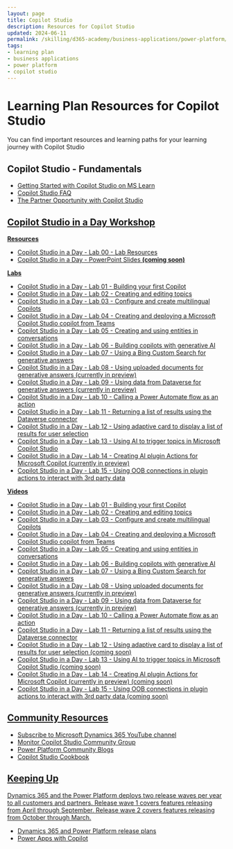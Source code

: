 ```yaml
---
layout: page
title: Copilot Studio
description: Resources for Copilot Studio
updated: 2024-06-11
permalink: /skilling/d365-academy/business-applications/power-platform/copilot-studio
tags:
- learning plan
- business applications
- power platform
- copilot studio
---
```


# Learning Plan Resources for Copilot Studio

You can find important resources and learning paths for your learning journey with Copilot Studio

## Copilot Studio - Fundamentals

* <a href="https://learn.microsoft.com/en-us/microsoft-copilot-studio/fundamentals-what-is-copilot-studio" target="_blank">Getting Started with Copilot Studio on MS Learn
* <a href="https://www.microsoft.com/en-us/microsoft-copilot/microsoft-copilot-studio#FAQ" target="_blank">Copilot Studio FAQ
* <a href="https://cloudpartners.transform.microsoft.com/download?assetname=assets%2FTraining%20Videos%2FModern%20Work%2FThe-Partner-Opportunity-with-Microsoft-Copilot-Studio.mp4" target="_blank">The Partner Opportunity with Copilot Studio

## Copilot Studio in a Day Workshop
**Resources**
* <a href="https://www.dropbox.com/scl/fo/semb7hwx2i8woe675azr5/APCSQj2kCxrAF9Yx2rdp1vs?rlkey=tcu80pa1dn2qatpcrk70lsp7u&st=7o2j7c6j&dl=1" target="_blank">Copilot Studio in a Day - Lab 00 - Lab Resources
* Copilot Studio in a Day - PowerPoint Slides **(coming soon)**

**Labs**
* <a href="https://www.dropbox.com/scl/fi/xsdb45oubjeuct0dhnwwz/1-Lab_Building-your-first-copilot-Copy.docx?rlkey=904otrdzkno49h1s4vyuv8px4&st=28pvsltn&dl=1" target="_blank">Copilot Studio in a Day - Lab 01 - Building your first Copilot
* <a href="https://www.dropbox.com/scl/fi/sxi4iifvfl5gnu26xwa61/2-Lab_Creating-and-editing-a-topic-with-Copilot-Copy.docx?rlkey=tmpz0tv94i5r5nbxixxhhv192&st=jc8ylg03&dl=1" target="_blank">Copilot Studio in a Day - Lab 02 - Creating and editing topics
* <a href="https://www.dropbox.com/scl/fi/7ezbthutx8qf659ryxywk/3-Lab_Configuring-and-creating-multilingual-copilots.docx?rlkey=a3tcqpivt0cz9l8ullhisbwur&st=4ylcmq5b&dl=1" target="_blank">Copilot Studio in a Day - Lab 03 - Configure and create multilingual Copilots
* <a href="https://www.dropbox.com/scl/fi/6y69yikpkr5xx4535e228/4-Lab_Creating-and-deploying-a-custom-copilot-from-Teams.docx?rlkey=nyivz44ye9uvkoe8d0chdi083&st=dkwe2c23&dl=1" target="_blank">Copilot Studio in a Day - Lab 04 - Creating and deploying a Microsoft Copilot Studio copilot from Teams
* <a href="https://www.dropbox.com/scl/fi/fxm81vdakt153rllkr1ba/5-Lab_Creating-and-using-entities-in-conversations.pdf?rlkey=ceuilkbmacahz1mxf02hn6908&st=fxhpt6fo&dl=1" target="_blank">Copilot Studio in a Day - Lab 05 - Creating and using entities in conversations
* <a href="https://www.dropbox.com/scl/fi/0zurtbqgyg313pfx4ftdn/6-Lab_Using-website-URL-for-generative-answers.pdf?rlkey=dwcxjxa186iqr6lna5u5eg2i1&st=7q8nnuec&dl=1" target="_blank">Copilot Studio in a Day - Lab 06 - Building copilots with generative AI
* <a href="https://www.dropbox.com/scl/fi/3mfzt5f6jjhrgvwci6a98/7-Lab_Using-a-Bing-Custom-Search-for-generative-answers.pdf?rlkey=szp4he2f4q2wglmatumpeu0qf&st=791gqewt&dl=1" target="_blank">Copilot Studio in a Day - Lab 07 - Using a Bing Custom Search for generative answers
* <a href="https://www.dropbox.com/scl/fi/y08pur0rvlzy4qe1z5boe/8-Lab_Using-uploaded-documents-for-generative-answers.pdf?rlkey=kaedpzu186708xucvumktn73h&st=tl0z19o4&dl=1" target="_blank">Copilot Studio in a Day - Lab 08 - Using uploaded documents for generative answers (currently in preview)
* <a href="https://www.dropbox.com/scl/fi/81x3jhubobq5ecdg746sx/9-Lab_Using-data-in-Dataverse-for-generative-answers.pdf?rlkey=dyq1xn0d5tqkevharzpbn3ag7&st=k86mnon4&dl=1" target="_blank">Copilot Studio in a Day - Lab 09 - Using data from Dataverse for generative answers (currently in preview)
* <a href="https://www.dropbox.com/scl/fi/mn3odm01sxcwb03ppii9m/10-Lab_Calling-a-Power-Automate-flow-as-an-action.pdf?rlkey=4qyyu7bv5gpdydf519zg659ru&st=81u01718&dl=1" target="_blank">Copilot Studio in a Day - Lab 10 - Calling a Power Automate flow as an action 
* <a href="https://www.dropbox.com/scl/fi/ruetbx3v89s8n63tlrfmd/11-Lab_Returning-a-list-of-results-from-Dataverse-using-Power-Automate.pdf?rlkey=xphx5yuth11gjdb57pcb93gc5&st=ur3y1jlj&dl=1" target="_blank">Copilot Studio in a Day - Lab 11 - Returning a list of results using the Dataverse connector
* <a href="https://www.dropbox.com/scl/fi/n880n5u20k7zrwn62bxo6/12-Lab_Using-adaptive-card-to-display-a-list-of-results-for-user-selection.pdf?rlkey=u3u048dktjuaefiv5qk3jpung&st=3sehohqg&dl=1" target="_blank">Copilot Studio in a Day - Lab 12 - Using adaptive card to display a list of results for user selection 
* <a href="https://www.dropbox.com/scl/fi/1tmvshxefupf4idinl0zl/13-Lab_Using-AI-triggers-in-Microsoft-Copilot-Studio.pdf?rlkey=by7pmmm3nr7c7v1ly05ho52dy&e=2&st=xl35fr21&dl=1" target="_blank">Copilot Studio in a Day - Lab 13 - Using AI to trigger topics in Microsoft Copilot Studio
* <a href="https://www.dropbox.com/scl/fi/h3nknij9q0va80984f84u/14-Lab_Creating-AI-plugins-to-extend-Microsoft-Copilot.pdf?rlkey=q750swhmgjjd1hprv1g4rwbl7&st=u6x22gww&dl=1" target="_blank">Copilot Studio in a Day - Lab 14 - Creating AI plugin Actions for Microsoft Copilot (currently in preview) 
* <a href="https://www.dropbox.com/scl/fi/b9azwlqqw3kgb9vbinm2x/15-Lab_Using-OOB-connectors-in-plugin-actions-to-interact-with-3rd-party-data.pdf?rlkey=gtnoxc7znfgvj46swv0ntbptk&st=ifcxt2u4&dl=1" target="_blank">Copilot Studio in a Day - Lab 15 - Using OOB connections in plugin actions to interact with 3rd party data

**Videos**
* <a href="https://youtu.be/ukckSVuSois" target="_blank">Copilot Studio in a Day - Lab 01 - Building your first Copilot
* <a href="https://youtu.be/dI9VqzsBjo4" target="_blank">Copilot Studio in a Day - Lab 02 - Creating and editing topics
* <a href="https://youtu.be/sZhM3osr-z0" target="_blank">Copilot Studio in a Day - Lab 03 - Configure and create multilingual Copilots
* <a href="https://youtu.be/28mZL4hiV1Q" target="_blank">Copilot Studio in a Day - Lab 04 - Creating and deploying a Microsoft Copilot Studio copilot from Teams
* <a href="https://youtu.be/RSoGmEAcEL4" target="_blank">Copilot Studio in a Day - Lab 05 - Creating and using entities in conversations
* <a href="https://youtu.be/RViIB_uxzE8" target="_blank">Copilot Studio in a Day - Lab 06 - Building copilots with generative AI
* <a href="https://youtu.be/6Eryd0ege3s" target="_blank">Copilot Studio in a Day - Lab 07 - Using a Bing Custom Search for generative answers
* <a href="https://youtu.be/UaGOpv9gqxQ" target="_blank">Copilot Studio in a Day - Lab 08 - Using uploaded documents for generative answers (currently in preview)
* <a href="https://youtu.be/n98XZ8gWVNo" target="_blank">Copilot Studio in a Day - Lab 09 - Using data from Dataverse for generative answers (currently in preview)
* <a href="https://youtu.be/FDZ2ITV9zN8" target="_blank">Copilot Studio in a Day - Lab 10 - Calling a Power Automate flow as an action 
* <a href="https://youtu.be/gjhdnxB84ns" target="_blank">Copilot Studio in a Day - Lab 11 - Returning a list of results using the Dataverse connector
* Copilot Studio in a Day - Lab 12 - Using adaptive card to display a list of results for user selection (coming soon)
* Copilot Studio in a Day - Lab 13 - Using AI to trigger topics in Microsoft Copilot Studio (coming soon)
* Copilot Studio in a Day - Lab 14 - Creating AI plugin Actions for Microsoft Copilot (currently in preview) (coming soon)
* Copilot Studio in a Day - Lab 15 - Using OOB connections in plugin actions to interact with 3rd party data (coming soon)

## Community Resources
* <a href="https://www.youtube.com/@MicrosoftDynamics365/playlists" target="_blank">Subscribe to Microsoft Dynamics 365 YouTube channel
* <a href="https://powerusers.microsoft.com/t5/Copilot-Studio-Community/ct-p/PVACommunity" target="_blank">Monitor Copilot Studio Community Group
* <a href="https://communitypowerplatformprod.powerappsportals.com/blogs/" target="_blank">Power Platform Community Blogs
* <a href="https://powerusers.microsoft.com/t5/Copilot-Studio-Cookbook/bd-p/cs_cookbooks" target="_blank">Copilot Studio Cookbook
  
## Keeping Up 
Dynamics 365 and the Power Platform deploys two release waves per year to all customers and partners. Release wave 1 covers features releasing from April through September.  Release wave 2 covers features releasing from October through March.

* <a href="https://docs.microsoft.com/en-us/dynamics365/release-plans/" target="_blank">Dynamics 365 and Power Platform release plans </a>
* <a href="https://cloudblogs.microsoft.com/powerplatform/2023/03/16/power-platform-is-leading-a-new-era-of-ai-generated-low-code-app-development/" target="_blank">Power Apps with Copilot </a>
